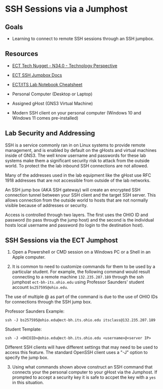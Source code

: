 # SSH Sessions via a Jumphost

## Goals
- Learning to connect to remote SSH sessions through an SSH jumpbox.

## Resources
- [ECT Tech Nugget - N34.0 - Technology Perspective](https://youtu.be/ixrzbdUu8yQ)
- [ECT SSH Jumpbox Docs](https://sites.google.com/site/ohioitslab/home/how-to/ssh-jump-box)
- [ECT/ITS Lab Notebook Cheatsheet](https://github.com/OHIO-ECT/Lab-Notebook-Cheat-Sheet)
- Personal Computer (Desktop or Laptop)
- Assigned gHost (GNS3 Virtual Machine)

- Modern SSH client on your personal computer (Windows 10 and Windows 11 comes pre-installed)

## Lab Security and Addressing

SSH is a service commonly ran in on Linux systems to provide remote management, and is enabled by default on the gHosts and virtual machines inside of GNS3.  The well know username and passwords for these lab systems make them a significant security risk to attack from the outside world.  To protect the the lab inbound SSH connections are not allowed.  

Many of the addresses used in the lab equipment like the gHost use RFC 1918 addresses that are not accessible from outside of the lab networks.

An SSH jump box (AKA SSH gateway) will create an encrypted SSH connection tunnel between your SSH client and the target SSH server. This allows connection from the outside world to hosts that are not normally visible because of addresses or security. 

Access is controlled through two layers.  The first uses the OHIO ID and password (to pass through the jump host) and the second is the individual hosts local username and password (to login to the destination host).

## SSH Sessions via the ECT Jumphost

1. Open a Powershell or CMD session on a Windows PC or a Shell in an Apple computer.

2. It is common to need to customize commands for them to be used by a particular student. For example, the following command would result connecting to a remote machine `132.235.207.189` through the ssh jumphost `ect-bh-its.ohio.edu` using Professor Saunders' student account `bs257595@ohio.edu`.

The use of multiple @ as part of the command is due to the use of OHIO IDs for connections through the SSH jump box.

Professor Saunders Example:

```
ssh -J bs257595@ohio.edu@ect-bh.its.ohio.edu itsclass@132.235.207.189
```

Student Template:

```
ssh -J <OHIOID>@ohio.edu@ect-bh.its.ohio.edu <username>@<server IP>
```

Different SSH clients will have different settings that may need to be used to access this feature. The standard OpenSSH client uses a "-J" option to specify the jump box.

3. Using what commands shown above construct an SSH command that connects your the personal computer to your gHost via the Jumphost.  If prompted to accept a security key it is safe to accpet the key with a ```yes``` in this situation.



